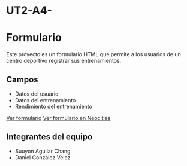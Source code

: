 # UT2-A4-
# Formulario 

Este proyecto es un formulario HTML que permite a los usuarios de un centro deportivo registrar sus entrenamientos.

## Campos
- Datos del usuario
- Datos del entrenamiento
- Rendimiento del entrenamiento

[Ver formulario](https://susuaguilar.neocities.org/formulario/)
[Ver formulario en Neocities](https://danielgonzalezvelez.neocities.org/formulario/)

## Integrantes del equipo
- Suuyon Aguilar Chang
- Daniel González Velez
